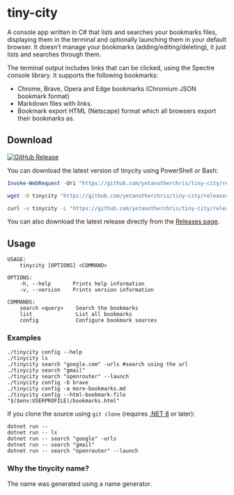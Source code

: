 # tiny-city
A console app written in C# that lists and searches your bookmarks files, displaying them in the terminal and optionally launching them in your default browser. 
It doesn't manage your bookmarks (adding/editing/deleting), it just lists and searches through them.

The terminal output includes links that can be clicked, using the Spectre console library. It supports the following bookmarks:

- Chrome, Brave, Opera and Edge bookmarks (Chromium JSON bookmark format)
- Markdown files with links.
- Bookmark export HTML (Netscape) format which all browsers export their bookmarks as.

## Download

[![GitHub Release](https://img.shields.io/github/v/release/yetanotherchris/tiny-city?logo=github&sort=semver)](https://github.com/yetanotherchris/tiny-city/releases/latest/)

You can download the latest version of tinycity using PowerShell or Bash:

```powershell
Invoke-WebRequest -Uri "https://github.com/yetanotherchris/tiny-city/releases/latest/download/tinycity.exe" -OutFile "tinycity.exe"
```
```bash
wget -O tinycity "https://github.com/yetanotherchris/tiny-city/releases/latest/download/tinycity"
```
```bash
curl -o tinycity -L "https://github.com/yetanotherchris/tiny-city/releases/latest/download/tinycity"
```

You can also download the latest release directly from the [Releases page](https://github.com/yetanotherchris/tiny-city/releases).

## Usage

```
USAGE:
    tinycity [OPTIONS] <COMMAND>

OPTIONS:
    -h, --help       Prints help information
    -v, --version    Prints version information

COMMANDS:
    search <query>    Search the bookmarks
    list              List all bookmarks
    config            Configure bookmark sources
```

### Examples
```
./tinycity config --help
./tinycity ls
./tinycity search "google.com" -urls #search using the url
./tinycity search "gmail"
./tinycity search "openrouter" --launch
./tinycity config -b brave
./tinycity config -a more-bookmarks.md
./tinycity config --html-bookmark-file "$($env:USERPROFILE)/bookmarks.html"
```

If you clone the source using `git clone` (requires [.NET 8](https://dotnet.microsoft.com/en-us/download/dotnet/8.0) or later):

```
dotnet run --
dotnet run -- ls
dotnet run -- search "google" -urls
dotnet run -- search "gmail"
dotnet run -- search "openrouter" --launch
```

### Why the tinycity name?
The name was generated using a name generator.
